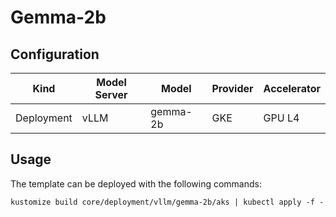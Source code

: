 # Gemma-2b

## Configuration
| Kind | Model Server | Model | Provider | Accelerator |
| --- | --- | --- | --- | --- |
| Deployment | vLLM | gemma-2b | GKE | GPU L4 |

## Usage

The template can be deployed with the following commands:

```
kustomize build core/deployment/vllm/gemma-2b/aks | kubectl apply -f -
```
